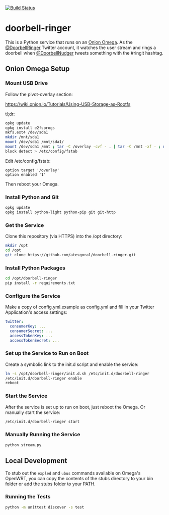 [![Build Status](https://travis-ci.org/atesgoral/doorbell-ringer.svg?branch=master)](https://travis-ci.org/atesgoral/doorbell-ringer)

# doorbell-ringer
This is a Python service that runs on an [Onion Omega](https://onion.io/omega). As the [@DoorbellRinger](https://twitter.com/DoorbellRinger) Twitter account, it watches the user stream and rings a doorbell when [@DoorbellNudger](https://twitter.com/DoorbellNudger) tweets something with the #ringit hashtag.

## Onion Omega Setup

### Mount USB Drive

Follow the pivot-overlay section:

https://wiki.onion.io/Tutorials/Using-USB-Storage-as-Rootfs

tl;dr:

```sh
opkg update
opkg install e2fsprogs
mkfs.ext4 /dev/sda1
mkdir /mnt/sda1
mount /dev/sda1 /mnt/sda1/
mount /dev/sda1 /mnt ; tar -C /overlay -cvf - . | tar -C /mnt -xf - ; umount /mnt
block detect > /etc/config/fstab
```
Edit /etc/config/fstab:

```
option target '/overlay'
option enabled '1'
```

Then reboot your Omega.

### Install Python and Git

```sh
opkg update
opkg install python-light python-pip git git-http
```

### Get the Service

Clone this repository (via HTTPS) into the /opt directory:

```sh
mkdir /opt
cd /opt
git clone https://github.com/atesgoral/doorbell-ringer.git
```

### Install Python Packages

```sh
cd /opt/doorbell-ringer
pip install -r requirements.txt
```

### Configure the Service

Make a copy of config.yml.example as config.yml and fill in your Twitter Application's access settings:

```yml
twitter:
  consumerKey: ...
  consumerSecret: ...
  accessTokenKey: ...
  accessTokenSecret: ...
```

### Set up the Service to Run on Boot

Create a symbolic link to the init.d script and enable the service:

```sh
ln -s /opt/doorbell-ringer/init.d.sh /etc/init.d/doorbell-ringer
/etc/init.d/doorbell-ringer enable
reboot
```

### Start the Service

After the service is set up to run on boot, just reboot the Omega. Or manually start the service:

```sh
/etc/init.d/doorbell-ringer start
```

### Manually Running the Service

```sh
python stream.py
```

## Local Development

To stub out the `expled` and `ubus` commands available on Omega's OpenWRT, you can copy the contents of the stubs directory to your bin folder or add the stubs folder to your PATH.

### Running the Tests

```sh
python -m unittest discover -s test
```
